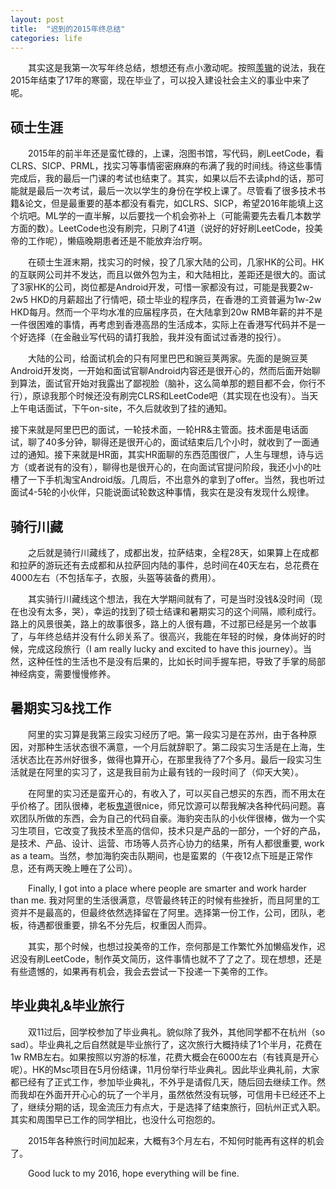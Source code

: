 ```yaml
---
layout: post
title:  "迟到的2015年终总结"
categories: life
---
```

&emsp;&emsp;其实这是我第一次写年终总结，想想还有点小激动呢。按照[羡辙](http://zhangwenli.com/blog/2015/12/25/goodbye-2015/)的说法，我在2015年结束了17年的寒窗，现在毕业了，可以投入建设社会主义的事业中来了呢。

## 硕士生涯
&emsp;&emsp;2015年的前半年还是蛮忙碌的，上课，泡图书馆，写代码，刷LeetCode，看CLRS、SICP、PRML，找实习等事情密密麻麻的布满了我的时间线。待这些事情完成后，我的最后一门课的考试也结束了。其实，如果以后不去读phd的话，那可能就是最后一次考试，最后一次以学生的身份在学校上课了。尽管看了很多技术书籍&论文，但是最重要的基本都没有看完，如CLRS、SICP，希望2016年能填上这个坑吧。ML学的一直半解，以后要找一个机会弥补上（可能需要先去看几本数学方面的数）。LeetCode也没有刷完，只刷了41道（说好的好好刷LeetCode，投美帝的工作呢），懒癌晚期患者还是不能放弃治疗啊。

&emsp;&emsp;在硕士生涯末期，找实习的时候，投了几家大陆的公司，几家HK的公司。HK的互联网公司并不发达，而且以做外包为主，和大陆相比，差距还是很大的。面试了3家HK的公司，岗位都是Android开发，可惜一家都没有过，可能是我要2w-2w5 HKD的月薪超出了行情吧，硕士毕业的程序员，在香港的工资普遍为1w-2w HKD每月。然而一个平均水准的应届程序员，在大陆拿到20w RMB年薪的并不是一件很困难的事情，再考虑到香港高昂的生活成本，实际上在香港写代码并不是一个好选择（在金融业写代码的请打我脸，我并没有面试过香港的投行）。

&emsp;&emsp;大陆的公司，给面试机会的只有阿里巴巴和豌豆荚两家。先面的是豌豆荚Android开发岗，一开始和面试官聊Android内容还是很开心的，然而后面开始聊到算法，面试官开始对我露出了鄙视脸（脑补，这么简单那的题目都不会，你行不行），原谅我那个时候还没有刷完CLRS和LeetCode吧（其实现在也没有）。当天上午电话面试，下午on-site，不久后就收到了挂的通知。

接下来就是阿里巴巴的面试，一轮技术面，一轮HR&主管面。技术面是电话面试，聊了40多分钟，聊得还是很开心的，面试结束后几个小时，就收到了一面通过的通知。接下来就是HR面，其实HR面聊的东西范围很广，人生与理想，诗与远方（或者说有的没有），聊得也是很开心的，在向面试官提问阶段，我还小小的吐槽了一下手机淘宝Android版。几周后，不出意外的拿到了offer。当然，我也听过面试4-5轮的小伙伴，只能说面试轮数这种事情，我实在是没有发现什么规律。

## 骑行川藏
&emsp;&emsp;之后就是骑行川藏线了，成都出发，拉萨结束，全程28天，如果算上在成都和拉萨的游玩还有去成都和从拉萨回内陆的事件，总时间在40天左右，总花费在4000左右（不包括车子，衣服，头盔等装备的费用）。

&emsp;&emsp;其实骑行川藏线这个想法，我在大学期间就有了，可是当时没钱&没时间（现在也没有太多，哭），幸运的找到了硕士结课和暑期实习的这个间隔，顺利成行。路上的风景很美，路上的故事很多，路上的人很有趣，不过那已经是另一个故事了，与年终总结并没有什么卵关系了。很高兴，我能在年轻的时候，身体尚好的时候，完成这段旅行（I am really lucky and excited to have this journey）。当然，这种任性的生活也不是没有后果的，比如长时间手握车把，导致了手掌的局部神经病变，需要慢慢修养。

## 暑期实习&找工作
&emsp;&emsp;阿里的实习算是我第三段实习经历了吧。第一段实习是在苏州，由于各种原因，对那种生活状态很不满意，一个月后就辞职了。第二段实习生活是在上海，生活状态比在苏州好很多，做得也算开心，在那里我待了7个多月。最后一段实习生活就是在阿里的实习了，这是我目前为止最有钱的一段时间了（仰天大笑）。

&emsp;&emsp;在阿里的实习还是蛮开心的，有收入了，可以买自己想买的东西，而不用太在乎价格了。团队很棒，老板[鬼道](https://github.com/luics)很nice，师兄饮源可以帮我解决各种代码问题。喜欢团队所做的东西，会为自己的代码自豪。海豹突击队的小伙伴很棒，做为一个实习生项目，它改变了我技术至高的信仰，技术只是产品的一部分，一个好的产品，是技术、产品、设计、运营、市场等人员齐心协力的结果，所有人都很重要, work as a team。当然，参加海豹突击队期间，也是蛮累的（午夜12点下班是正常作息，还有两天晚上睡在了公司）。

&emsp;&emsp;Finally, I got into a place where people are smarter and work harder than me. 我对阿里的生活很满意，尽管最终转正的时候有些挫折，而且阿里的工资并不是最高的，但最终依然选择留在了阿里。选择第一份工作，公司，团队，老板，待遇都很重要，排名不分先后，权重因人而异。

&emsp;&emsp;其实，那个时候，也想过投美帝的工作，奈何那是工作繁忙外加懒癌发作，迟迟没有刷LeetCode，制作英文简历，这件事情也就不了了之了。现在想想，还是有些遗憾的，如果再有机会，我会去尝试一下投递一下美帝的工作。

## 毕业典礼&毕业旅行
&emsp;&emsp;双11过后，回学校参加了毕业典礼。貌似除了我外，其他同学都不在杭州（so sad）。毕业典礼之后自然就是毕业旅行了，这次旅行大概持续了1个半月，花费在1w RMB左右。如果按照以穷游的标准，花费大概会在6000左右（有钱真是开心呢）。HK的Msc项目在5月份结课，11月份举行毕业典礼。因此毕业典礼前，大家都已经有了正式工作，参加毕业典礼，不外乎是请假几天，随后回去继续工作。然而我却在外面开开心心的玩了一个半月，虽然依然没有玩够，可信用卡已经还不上了，继续分期的话，现金流压力有点大，于是选择了结束旅行，回杭州正式入职。其实和周围早已工作的同学相比，也没什么可抱怨的。

&emsp;&emsp;2015年各种旅行时间加起来，大概有3个月左右，不知何时能再有这样的机会了。

&emsp;&emsp;Good luck to my 2016, hope everything will be fine.
